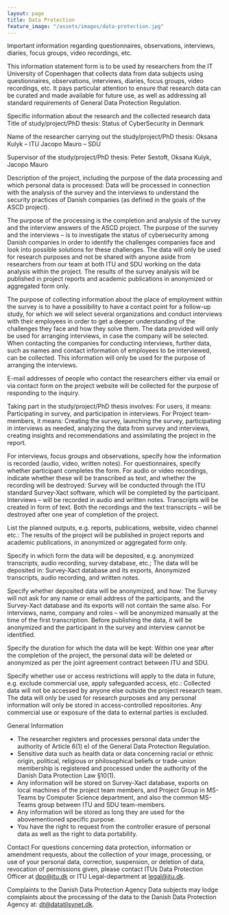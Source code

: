 ```yaml
---
layout: page
title: Data Protection
feature_image: "/assets/images/data-protection.jpg"
---
```


Important information regarding questionnaires, observations, interviews, diaries, focus groups, video recordings, etc.


This information statement form is to be used by researchers from the IT University of Copenhagen that collects data from data subjects using questionnaires, observations, interviews, diaries, focus groups, video recordings, etc. It pays particular attention to ensure that research data can be curated and made available for future use, as well as addressing all standard requirements of General Data Protection Regulation. 

Specific information about the research and the collected research data 
Title of study/project/PhD thesis: Status of CyberSecurity in Denmark


Name of the researcher carrying out the study/project/PhD thesis:
Oksana Kulyk – ITU 
Jacopo Mauro – SDU 

Supervisor of the study/project/PhD thesis: 
Peter Sestoft, Oksana Kulyk, Jacopo Mauro


Description of the project, including the purpose of the data processing and which personal data is processed:
Data will be processed in connection with the analysis of the survey and the interviews to understand the security practices of Danish companies (as defined in the goals of the ASCD project).

The purpose of the processing is the completion and analysis of the survey and the interview answers of the ASCD project. The purpose of the survey and the interviews – is to investigate the status of cybersecurity among Danish companies in order to identify the challenges companies face and look into possible solutions for these challenges. The data will only be used for research purposes and not be shared with anyone aside from researchers from our team at both ITU and SDU working on the data analysis within the project. The results of the survey analysis will be published in project reports and academic publications in anonymized or aggregated form only.

The purpose of collecting information about the place of employment within the survey is to have a possibility to have a contact point for a follow-up study, for which we will select several organizations and conduct interviews with their employees in order to get a deeper understanding of the challenges they face and how they solve them. The data provided will only be used for arranging interviews, in case the company will be selected. When contacting the companies for conducting interviews, further data, such as names and contact information of employees to be interviewed, can be collected. This information will only be used for the purpose of arranging the interviews.

E-mail addresses of people who contact the researchers either via email or via contact form on the project website will be collected for the purpose of responding to the inquiry.

Taking part in the study/project/PhD thesis involves: 
For users, it means: Participating in survey, and participation in interviews. 
For Project team-members, it means: Creating the survey, launching the survey, participating in interviews as needed, analyzing the data from survey and interviews, creating insights and recommendations and assimilating the project in the report. 

For interviews, focus groups and observations, specify how the information is recorded (audio, video, written notes). For questionnaires, specify whether participant completes the form. For audio or video recordings, indicate whether these will be transcribed as text, and whether the recording will be destroyed: 
Survey will be conducted through the ITU standard Survey-Xact software, which will be completed by the participant.
Interviews – will be recorded in audio and written notes. Transcripts will be created in form of text. Both the recordings and the text transcripts – will be destroyed after one year of completion of the project. 

List the planned outputs, e.g. reports, publications, website, video channel etc.: 
The results of the project will be published in project reports and academic publications, in anonymized or aggregated form only.

Specify in which form the data will be deposited, e.g. anonymized transcripts, audio recording, survey database, etc.; 
The data will be deposited in: Survey-Xact database and its exports, Anonymized transcripts, audio recording, and written notes. 

Specify whether deposited data will be anonymized, and how: 
The Survey will not ask for any name or email address of the participants, and the Survey-Xact database and its exports will not contain the same also. 
For interviews, name, company and roles – will be anonymized manually at the time of the first transcription. 
Before publishing the data, it will be anonymized and the participant in the survey and interview cannot be identified. 

Specify the duration for which the data will be kept:
Within one year after the completion of the project, the personal data will be deleted or anonymized as per the joint agreement contract between ITU and SDU.

Specify whether use or access restrictions will apply to the data in future, e.g. exclude commercial use, apply safeguarded access, etc.:
Collected data will not be accessed by anyone else outside the project research team. The data will only be used for research purposes and any personal information will only be stored in access-controlled repositories. Any commercial use or exposure of the data to external parties is excluded. 

General Information 
- The researcher registers and processes personal data under the authority of Article 6(1) e) of the General Data Protection Regulation. 
- Sensitive data such as health data or data concerning racial or ethnic origin, political, religious or philosophical beliefs or trade-union membership is registered and processed under the authority of the Danish Data Protection Law §10(1).
- Any information will be stored on Survey-Xact database, exports on local machines of the project team members, and Project Group in MS-Teams by Computer Science department, and also the common MS-Teams group between ITU and SDU team-members. 
- Any information will be stored as long they are used for the abovementioned specific purpose.
- You have the right to request from the controller erasure of personal data as well as the right to data portability.


Contact
For questions concerning data protection, information or amendment requests, about the collection of your image, processing, or use of your personal data, correction, suspension, or deletion of data, revocation of permissions given, please contact ITUs Data Protection Officer at dpo@itu.dk or ITU Legal-department at legal@itu.dk.  

Complaints to the Danish Data Protection Agency
Data subjects may lodge complaints about the processing of the data to the Danish Data Protection Agency at: dt@datatilsynet.dk.